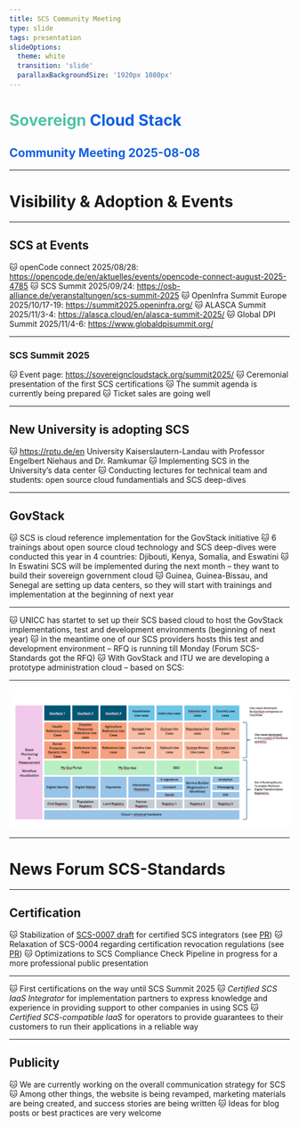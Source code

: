 ```yaml
---
title: SCS Community Meeting
type: slide
tags: presentation
slideOptions:
  theme: white
  transition: 'slide'
  parallaxBackgroundSize: '1920px 1080px'
---
```



<style>
    .slides h1 {
        font-size: 32px;
        font-family: lato;
        color: "#50c3a5";
    }
    .slides h2 {
        color: "#0f5fe1";
        font-size: 28px;
        font-family: lato;
    }
    .slides h3, .slides h4 {
        font-size: 20px;
        font-family: lato;
    }
    .slides li {
        font-size: 16px;
        font-family: lato;
    }
    .slides p {
        font-size: 16px;
        font-family: lato;
        text-align: left;
    }
    .slides ul {
        display: block!important;
    }
</style>

<!-- .slide: data-background="./6f1bcc2c-9218-4fdc-86ca-0514d954b10c.png" -->


<!-- Ease preperation with the template: https://github.com/SovereignCloudStack/minutes/tree/main/community-call/template.md -->

# <font color="#50c3a5" style="text-shadow: -1px 1px 0 #FFF, 1px 1px 0 #FFF, 1px -1px 0 #FFF, -1px -1px 0 #FFF;">Sovereign</font> <font color="#0f5fe1" style="text-shadow: -1px 1px 0 #FFF, 1px 1px 0 #FFF, 1px -1px 0 #FFF, -1px -1px 0 #FFF;">Cloud Stack</font>
<!--## <font color="#7D7D82" style="text-shadow: -1px 1px 0 #FFF, 1px 1px 0 #FFF, 1px -1px 0 #FFF, -1px -1px 0 #FFF;">One platform – standardized, built and operated by many.</font>-->
## <font color="#7D7D82" style="text-shadow: -1px 1px 0 #FFF, 1px 1px 0 #FFF, 1px -1px 0 #FFF, -1px -1px 0 #FFF;"></font>
## <font color="#0f5fe1" style="text-shadow: -1px 1px 0 #FFF, 1px 1px 0 #FFF, 1px -1px 0 #FFF, -1px -1px 0 #FFF;">Community Meeting 2025-08-08</font>

---

# Visibility & Adoption & Events

---

## SCS at Events

🐱 openCode connect 2025/08/28: https://opencode.de/en/aktuelles/events/opencode-connect-august-2025-4785
🐱 SCS Summit 2025/09/24: https://osb-alliance.de/veranstaltungen/scs-summit-2025 
🐱 OpenInfra Summit Europe 2025/10/17-19: https://summit2025.openinfra.org/
🐱 ALASCA Summit 2025/11/3-4: https://alasca.cloud/en/alasca-summit-2025/ 
🐱 Global DPI Summit 2025/11/4-6: https://www.globaldpisummit.org/ 

----

### SCS Summit 2025

🐱 Event page: https://sovereigncloudstack.org/summit2025/
🐱 Ceremonial presentation of the first SCS certifications
🐱 The summit agenda is currently being prepared
🐱 Ticket sales are going well

---

## New University is adopting SCS

🐱 https://rptu.de/en University Kaiserslautern-Landau with Professor Engelbert Niehaus and Dr. Ramkumar
🐱 Implementing SCS in the University’s data center
🐱 Conducting lectures for technical team and students: open source cloud fundamentials and SCS deep-dives

---

## GovStack

🐱 SCS is cloud reference implementation for the GovStack initiative
🐱 6 trainings about open source cloud technology and SCS deep-dives were conducted this year in 4 countries: Djibouti, Kenya, Somalia, and Eswatini
🐱 In Eswatini SCS will be implemented during the next month – they want to build their sovereign government cloud
🐱 Guinea, Guinea-Bissau, and Senegal are setting up data centers, so they will start with trainings and implementation at the beginning of next year

----

🐱 UNICC has startet to set up their SCS based cloud to host the GovStack implementations, test and development environments (beginning of next year)
🐱 in the meantime one of our SCS providers hosts this test and development environment – RFQ is running till Monday (Forum SCS-Standards got the RFQ)
🐱 With GovStack and ITU we are developing a prototype administration cloud – based on SCS:

----

![](./3085f703-818e-42ba-b6cb-a1de805dc1b5.png)

---

# News Forum SCS-Standards

----

## Certification

🐱 Stabilization of [SCS-0007 draft](https://docs.scs.community/standards/global/scs-0007) for certified SCS integrators (see [PR](https://github.com/SovereignCloudStack/standards/pull/966))
🐱 Relaxation of SCS-0004 regarding certification revocation regulations (see [PR](https://github.com/SovereignCloudStack/standards/pull/974))
🐱 Optimizations to SCS Compliance Check Pipeline in progress for a more professional public presentation

----

🐱 First certifications on the way until SCS Summit 2025
🐱 _Certified SCS IaaS Integrator_ for implementation partners to express knowledge and experience in providing support to other companies in using SCS
🐱 _Certified SCS-compatible IaaS_ for operators to provide guarantees to their customers to run their applications in a reliable way

----

## Publicity

🐱 We are currently working on the overall communication strategy for SCS
🐱 Among other things, the website is being revamped, marketing materials are being created, and success stories are being written
🐱 Ideas for blog posts or best practices are very welcome